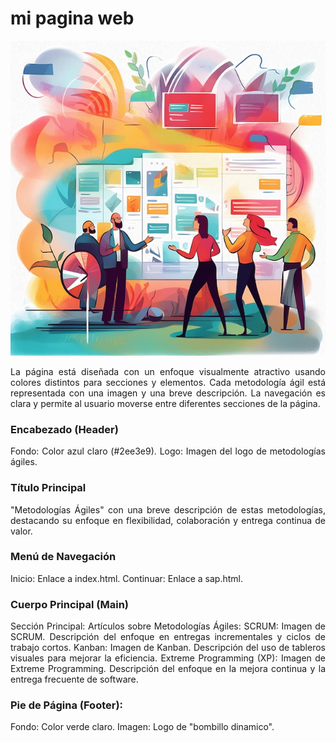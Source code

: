 # **mi pagina web**
<div style= "text-align: justify";>

![mi pagina de metodologias](./sap%20img/todologia.png)

La página está diseñada con un enfoque visualmente atractivo usando colores distintos para secciones y elementos.
Cada metodología ágil está representada con una imagen y una breve descripción.
La navegación es clara y permite al usuario moverse entre diferentes secciones de la página.
### **Encabezado (Header)**
Fondo: Color azul claro (#2ee3e9).
Logo: Imagen del logo de metodologías ágiles.
### **Título Principal** 
"Metodologías Ágiles"
 con una breve descripción de estas metodologías, destacando su enfoque en flexibilidad, colaboración y entrega continua de valor.
### **Menú de Navegación**
Inicio: Enlace a index.html.
Continuar: Enlace a sap.html.
### **Cuerpo Principal (Main)**
Sección Principal:
Artículos sobre Metodologías Ágiles:
SCRUM:
Imagen de SCRUM.
Descripción del enfoque en entregas incrementales y ciclos de trabajo cortos.
Kanban:
Imagen de Kanban.
Descripción del uso de tableros visuales para mejorar la eficiencia.
Extreme Programming (XP):
Imagen de Extreme Programming.
Descripción del enfoque en la mejora continua y la entrega frecuente de software.
### **Pie de Página (Footer):**
Fondo: Color verde claro.
Imagen: Logo de "bombillo dinamico".